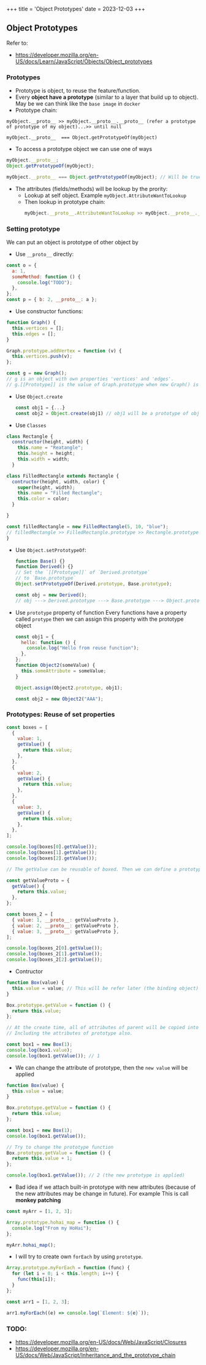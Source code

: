 +++
title = 'Object Prototypes'
date = 2023-12-03
+++

## Object Prototypes

Refer to:

- https://developer.mozilla.org/en-US/docs/Learn/JavaScript/Objects/Object_prototypes

### Prototypes

- Prototype is object, to reuse the feature/function.
- Every **object have a prototype** (similar to a layer that build up to object). May be we can think like the `base image` in `docker`
- Prototype chain:

```shell
myObject.__proto__ >> myObject.__proto__.__proto__ (refer a prototype of prototype of my object)...>> until null

myObject.__proto__  === Object.getPrototypeOf(myObject)
```

- To access a prototype object we can use one of ways

```javascript
myObject.__proto__;
Object.getPrototypeOf(myObject);

myObject.__proto__ === Object.getPrototypeOf(myObject); // Will be true
```

- The attributes (fields/methods) will be lookup by the prority:
  - Lookup at self object. Example `myObject.AttributeWantToLookup`
  - Then lookup in prototype chain:
    ```javascript
    myObject.__proto__.AttributeWantToLookup >> myObject.__proto__.__proto__.AttributeWantToLookup... until found or null
    ```

### Setting prototype

We can put an object is prototype of other object by

- Use `__proto__` directly:

```javascript
const o = {
  a: 1,
  someMethod: function () {
    console.log("TODO");
  },
};
const p = { b: 2, __proto__: a };
```

- Use constructor functions:

```javascript
function Graph() {
  this.vertices = [];
  this.edges = [];
}

Graph.prototype.addVertex = function (v) {
  this.vertices.push(v);
};

const g = new Graph();
// g is an object with own properties 'vertices' and 'edges'.
// g.[[Prototype]] is the value of Graph.prototype when new Graph() is executed.
```

- Use `Object.create`

  ```javascript
  const obj1 = {...}
  const obj2 = Object.create(obj1) // obj1 will be a prototype of obj2
  ```

- Use `Classes`

```javascript
class Rectangle {
  constructor(height, width) {
    this.name = "Reatangle";
    this.height = height;
    this.width = width;
  }

class FilledRectangle extends Rectangle {
  contructor(height, width, color) {
    super(height, width);
    this.name = "Filled Rectangle";
    this.color = color;
  }

}

const filledRectangle = new FilledRectangle(5, 10, "blue");
// filledRectangle >> FilledRectangle.prototype >> Rectangle.prototype >> Object.prototype >> null
}

```

- Use `Object.setPrototypeOf`:

  ```javascript
  function Base() {}
  function Derived() {}
  // Set the `[[Prototype]]` of `Derived.prototype`
  // to `Base.prototype`
  Object.setPrototypeOf(Derived.prototype, Base.prototype);

  const obj = new Derived();
  // obj ---> Derived.prototype ---> Base.prototype ---> Object.prototype ---> null
  ```

- Use `prototype` property of function
  Every functions have a property called `protype` then we can assign this property with the prototype object

  ```javascript
  const obj1 = {
    hello: function () {
      console.log("Hello from reuse function");
    },
  };
  function Object2(someValue) {
    this.someAttribute = someValue;
  }

  Object.assign(Object2.prototype, obj1);

  const obj2 = new Object2("AAA");
  ```

### Prototypes: Reuse of set properties

```javascript
const boxes = [
  {
    value: 1,
    getValue() {
      return this.value;
    },
  },
  {
    value: 2,
    getValue() {
      return this.value;
    },
  },
  {
    value: 3,
    getValue() {
      return this.value;
    },
  },
];

console.log(boxes[0].getValue());
console.log(boxes[1].getValue());
console.log(boxes[2].getValue());

// The getValue can be reusable of boxed. Then we can define a prototype object having getValue method. After that we define __proto__ property of each box refer the prototype object

const getValueProto = {
  getValue() {
    return this.value;
  },
};

const boxes_2 = [
  { value: 1, __proto__: getValueProto },
  { value: 2, __proto__: getValueProto },
  { value: 3, __proto__: getValueProto },
];

console.log(boxes_2[0].getValue());
console.log(boxes_2[1].getValue());
console.log(boxes_2[2].getValue());
```

- Contructor

```javascript
function Box(value) {
  this.value = value; // This will be refer later (the binding object)
}

Box.prototype.getValue = function () {
  return this.value;
};

// At the create time, all of attributes of parent will be copied into new object
// Including the attributes of prototype also.

const box1 = new Box(1);
console.log(box1.value);
console.log(box1.getValue()); // 1
```

- We can change the attribute of prototype, then the `new value` will be applied

```javascript
function Box(value) {
  this.value = value;
}

Box.prototype.getValue = function () {
  return this.value;
};

const box1 = new Box(1);
console.log(box1.getValue());

// Try to change the prototype function
Box.prototype.getValue = function () {
  return this.value + 1;
};

console.log(box1.getValue()); // 2 (the new prototype is applied)
```

- Bad idea if we attach built-in prototype with new attributes (because of the new attributes may be change in future). For example
  This is call **monkey patching**

```javascript
const myArr = [1, 2, 3];

Array.prototype.hohai_map = function () {
  console.log("From my HoHai");
};

myArr.hohai_map();
```

- I will try to create own `forEach` by using `prototype`.

```javascript
Array.prototype.myForEach = function (func) {
  for (let i = 0; i < this.length; i++) {
    func(this[i]);
  }
};

const arr1 = [1, 2, 3];

arr1.myForEach((e) => console.log(`Element: ${e}`));
```

### TODO:

- https://developer.mozilla.org/en-US/docs/Web/JavaScript/Closures
- https://developer.mozilla.org/en-US/docs/Web/JavaScript/Inheritance_and_the_prototype_chain

